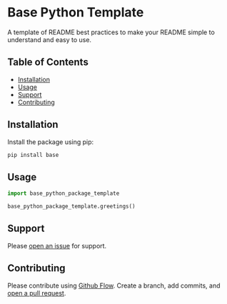 # Base Python Template

A template of README best practices to make your README simple to understand and easy to use.

## Table of Contents

- [Installation](#installation)
- [Usage](#usage)
- [Support](#support)
- [Contributing](#contributing)

## Installation

Install the package using pip:

```sh
pip install base
```

## Usage

```python
import base_python_package_template

base_python_package_template.greetings()
```

## Support

Please [open an issue](https://github.com/apinanyogaratnam/base-python-package-template/issues/new) for support.

## Contributing

Please contribute using [Github Flow](https://guides.github.com/introduction/flow/). Create a branch, add commits, and [open a pull request](https://github.com/apinanyogaratnam/base-python-package-template/compare/).
